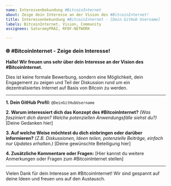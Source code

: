 ```yaml
---
name: Interessenbekundung #BitcoinInternet
about: Zeige dein Interesse an der Vision des #BitcoinInternet!
title: Interessenbekundung #BitcoinInternet - [Dein GitHub Username]
labels: BitcoinInternet, Vision, Community
assignees: SatoramyPRAI, RFOF-NETWORK

---
```


### 🌐 #BitcoinInternet - Zeige dein Interesse!

**Hallo! Wir freuen uns sehr über dein Interesse an der Vision des #BitcoinInternet.**

Dies ist keine formale Bewerbung, sondern eine Möglichkeit, dein Engagement zu zeigen und Teil der Diskussion rund um ein dezentralisiertes Internet auf Basis von Bitcoin zu werden.

---

**1. Dein GitHub Profil:**
`@DeinGitHubUsername`

**2. Warum interessiert dich das Konzept des #BitcoinInternet?**
*(Was fasziniert dich daran? Welche potenziellen Anwendungsfälle siehst du?)*
[Deine Gedanken hier]

**3. Auf welche Weise möchtest du dich einbringen oder darüber informieren?**
*(Z.B. Diskussionen, Ideen teilen, potenzielle Beiträge, einfach nur Updates erhalten.)*
[Deine gewünschte Beteiligung hier]

**4. Zusätzliche Kommentare oder Fragen:**
[Hier kannst du weitere Anmerkungen oder Fragen zum #BitcoinInternet stellen]

---

Vielen Dank für dein Interesse am #BitcoinInternet! Wir sind gespannt auf deine Ideen und freuen uns auf den Austausch.
